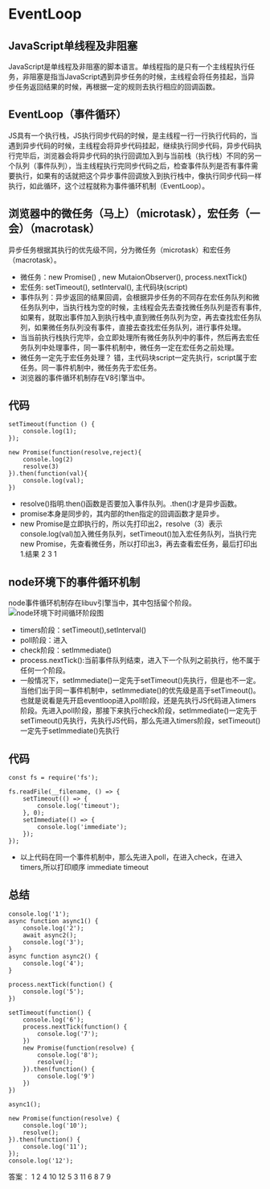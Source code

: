 # EventLoop

## JavaScript单线程及非阻塞

JavaScript是单线程及非阻塞的脚本语言。单线程指的是只有一个主线程执行任务，非阻塞是指当JavaScript遇到异步任务的时候，主线程会将任务挂起，当异步任务返回结果的时候，再根据一定的规则去执行相应的回调函数。

## EventLoop（事件循环）

JS具有一个执行栈，JS执行同步代码的时候，是主线程一行一行执行代码的，当遇到异步代码的时候，主线程会将异步代码挂起，继续执行同步代码，异步代码执行完毕后，浏览器会将异步代码的执行回调加入到与当前栈（执行栈）不同的另一个队列（事件队列），当主线程执行完同步代码之后，检查事件队列是否有事件需要执行，如果有的话就把这个异步事件回调放入到执行栈中，像执行同步代码一样执行，如此循环，这个过程就称为事件循环机制（EventLoop）。

## 浏览器中的微任务（马上）（microtask），宏任务（一会）（macrotask）

异步任务根据其执行的优先级不同，分为微任务（microtask）和宏任务（macrotask）。
- 微任务：new Promise() , new MutaionObserver(), process.nextTick()
- 宏任务: setTimeout(), setInterval(), 主代码块(script)
- 事件队列：异步返回的结果回调，会根据异步任务的不同存在宏任务队列和微任务队列中，当执行栈为空的时候，主线程会先去查找微任务队列是否有事件,如果有，就取出事件加入到执行栈中,直到微任务队列为空，再去查找宏任务队列，如果微任务队列没有事件，直接去查找宏任务队列，进行事件处理。
- 当当前执行栈执行完毕，会立即处理所有微任务队列中的事件，然后再去宏任务队列中处理事件，同一事件机制中，微任务一定在宏任务之前处理。
- 微任务一定先于宏任务处理？
  错，主代码块script一定先执行，script属于宏任务。同一事件机制中，微任务先于宏任务。
- 浏览器的事件循环机制存在V8引擎当中。

## 代码

```
setTimeout(function () {
    console.log(1);
});

new Promise(function(resolve,reject){
    console.log(2)
    resolve(3)
}).then(function(val){
    console.log(val);
})
```
- resolve()指明.then()函数是否要加入事件队列。.then()才是异步函数。
- promise本身是同步的，其内部的then指定的回调函数才是异步。
- new Promise是立即执行的，所以先打印出2，resolve（3）表示console.log(val)加入微任务队列，setTimeout()加入宏任务队列，当执行完new Promise，先查看微任务，所以打印出3，再去查看宏任务，最后打印出1.结果 2 3 1

## node环境下的事件循环机制

node事件循环机制存在libuv引擎当中，其中包括留个阶段。
![node环境下时间循环阶段图](https://github.com/lhalou/interview-question/blob/master/node%E7%8E%AF%E5%A2%83%E4%B8%8B%E4%BA%8B%E4%BB%B6%E5%BE%AA%E7%8E%AF%E9%98%B6%E6%AE%B5%E5%9B%BE.PNG)
- timers阶段：setTimeout(),setInterval()
- poll阶段：进入
- check阶段：setImmediate()
- process.nextTick():当前事件队列结束，进入下一个队列之前执行，他不属于任何一个阶段。
- 一般情况下，setImmediate()一定先于setTimeout()先执行，但是也不一定。当他们出于同一事件机制中，setImmediate()的优先级是高于setTimeout()。也就是说看是先开启eventloop进入poll阶段，还是先执行JS代码进入timers阶段。先进入poll阶段，那接下来执行check阶段，setImmediate()一定先于setTimeout()先执行，先执行JS代码，那么先进入timers阶段，setTimeout()一定先于setImmediate()先执行

## 代码

```
const fs = require('fs');

fs.readFile(__filename, () => {
    setTimeout(() => {
        console.log('timeout');
    }, 0);
    setImmediate(() => {
        console.log('immediate');
    });
});
```
- 以上代码在同一个事件机制中，那么先进入poll，在进入check，在进入timers,所以打印顺序 immediate timeout

## 总结

```
console.log('1');
async function async1() {
    console.log('2');
    await async2();
    console.log('3');
}
async function async2() {
    console.log('4');
}

process.nextTick(function() {
    console.log('5');
})

setTimeout(function() {
    console.log('6');
    process.nextTick(function() {
        console.log('7');
    })
    new Promise(function(resolve) {
        console.log('8');
        resolve();
    }).then(function() {
        console.log('9')
    })
})

async1();

new Promise(function(resolve) {
    console.log('10');
    resolve();
}).then(function() {
    console.log('11');
});
console.log('12');
```
答案： 1 2 4 10 12 5 3 11 6 8 7 9 

  





  
